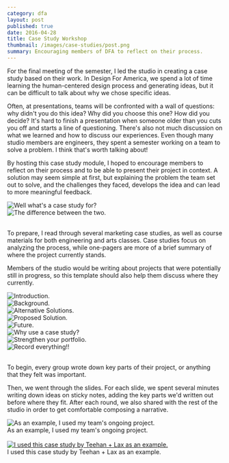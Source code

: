```yaml
---
category: dfa
layout: post
published: true
date: 2016-04-28
title: Case Study Workshop
thumbnail: /images/case-studies/post.png
summary: Encouraging members of DFA to reflect on their process.
---
```

For the final meeting of the semester, I led the studio in creating a case study based on their work. In Design For America, we spend a lot of time learning the human-centered design process and generating ideas, but it can be difficult to talk about why we chose specific ideas. 


Often, at presentations, teams will be confronted with a wall of questions: why didn't you do this idea? Why did you choose this one? How did you decide? It's hard to finish a presentation when someone older than you cuts you off and starts a line of questioning. There's also not much discussion on what we learned and how to discuss our experiences. Even though many studio members are engineers, they spent a semester working on a team to solve a problem. I think that's worth talking about!

By hosting this case study module, I hoped to encourage members to reflect on their process and to be able to present their project in context. A solution may seem simple at first, but explaining the problem the team set out to solve, and the challenges they faced, develops the idea and can lead to more meaningful feedback. 

<div class = "post-image cover">
<img alt ="Well what's a case study for?" src= "/images/case-studies/cs(2).png"/> <br/>
</div><!--
--><div class = "post-image cover">
<img alt ="The difference between the two." src= "/images/case-studies/cs(3).png"/> <br/>
</div><br/>

To prepare, I read through several marketing case studies, as well as course materials for both engineering and arts classes. Case studies focus on analyzing the process, while one-pagers are more of a brief summary of where the project currently stands. 

Members of the studio would be writing about projects that were potentially still in progress, so this template should also help them discuss where they currently.

<div class = "post-image cover">
<img alt ="Introduction." src= "/images/case-studies/cs(4).png"/> <br/>
</div><!--
--><div class = "post-image cover">
<img alt ="Background." src= "/images/case-studies/cs(5).png"/> <br/>
</div><!--
--><div class = "post-image cover">
<img alt ="Alternative Solutions." src= "/images/case-studies/cs(6).png"/> <br/>
</div><!--
--><div class = "post-image cover">
<img alt ="Proposed Solution." src= "/images/case-studies/cs(7).png"/> <br/>
</div><!--
--><div class = "post-image cover">
<img alt ="Future." src= "/images/case-studies/cs(8).png"/> <br/>
</div><!--
--><div class = "post-image cover">
<img alt ="Why use a case study?" src= "/images/case-studies/cs(9).png"/> <br/>
</div><!--
--><div class = "post-image cover">
<img alt ="Strengthen your portfolio." src= "/images/case-studies/cs(10).png"/> <br/>
</div><!--
--><div class = "post-image cover">
<img alt ="Record everything!!" src= "/images/case-studies/cs(11).png"/> <br/>
</div>
<br/>

To begin, every group wrote down key parts of their project, or anything that they felt was important.

Then, we went through the slides. For each slide, we spent several minutes writing down ideas on sticky notes, adding the key parts we'd written out before where they fit. After each round, we also shared with the rest of the studio in order to get comfortable composing a narrative.

<div class = "post-image">
<img alt ="As an example, I used my team's ongoing project." src= "/images/case-studies/post.png"/> <br/>
As an example, I used my team's ongoing project. 
</div>
<br/>

<div class = "post-image"> <a href= "http://www.teehanlax.com/story/shipwire/" target="_blank">
<img alt ="I used this case study by Teehan + Lax as an example." src= "/images/case-studies/cs(12).png"/> </a> <br/>
I used this case study by Teehan + Lax as an example.
</div>
<br/>



